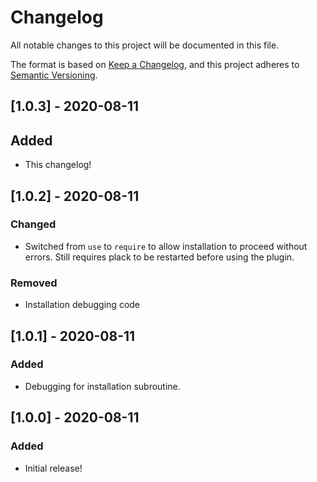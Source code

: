 # Changelog
All notable changes to this project will be documented in this file.

The format is based on [Keep a Changelog](https://keepachangelog.com/en/1.0.0/),
and this project adheres to [Semantic Versioning](https://semver.org/spec/v2.0.0.html).

## [1.0.3] - 2020-08-11
## Added
- This changelog!

## [1.0.2] - 2020-08-11
### Changed
- Switched from `use` to `require` to allow installation to proceed without errors. Still requires plack to be restarted before using the plugin.
### Removed
- Installation debugging code

## [1.0.1] - 2020-08-11
### Added
- Debugging for installation subroutine.

## [1.0.0] - 2020-08-11
### Added
- Initial release!

